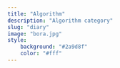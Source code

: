 ```yaml
---
title: "Algorithm"
description: "Algorithm category"
slug: "diary"
image: "bora.jpg"
style:
    background: "#2a9d8f"
    color: "#fff"
---
```


